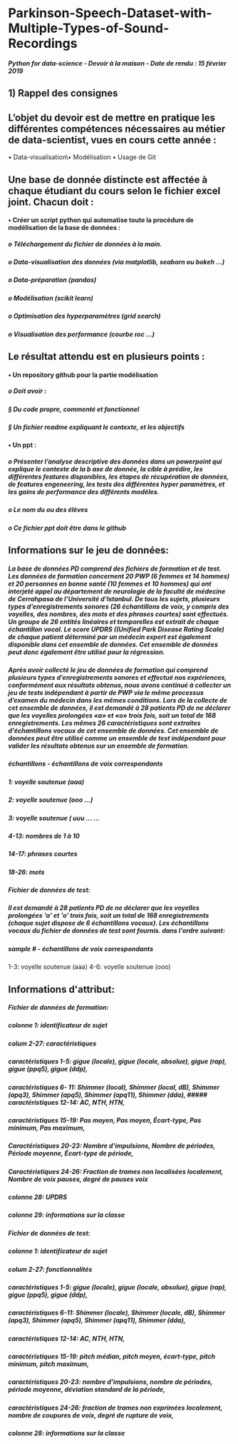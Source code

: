 # Parkinson-Speech-Dataset-with-Multiple-Types-of-Sound-Recordings
***Python for data-science - Devoir à la maison - Date de rendu : 15 février 2019***

## 1) Rappel des consignes 

## L’objet du devoir est de mettre en pratique les différentes compétences nécessaires au métier de data-scientist, vues en cours cette année :
• Data-visualisation\• Modélisation
• Usage de       Git

## Une base de donnée distincte est affectée à chaque étudiant du cours selon le fichier excel joint. Chacun doit :
#### • Créer un script python qui automatise toute la procédure de modélisation de la base de données :
##### o Téléchargement du fichier de données à la main.
##### o Data-visualisation des données (via matplotlib, seaborn ou bokeh …)
##### o Data-préparation (pandas)
##### o Modélisation (scikit learn)
##### o Optimisation des hyperparamètres (grid search)
##### o Visualisation des performance (courbe roc …)

## Le résultat attendu est en plusieurs points :
#### • Un repository github pour la partie modélisation
##### o Doit avoir :
##### § Du code propre, commenté et fonctionnel
##### § Un fichier readme expliquant le contexte, et les objectifs
#### • Un ppt :
##### o Présenter l’analyse descriptive des données dans un powerpoint qui explique le contexte de la b ase de donnée, la cible à prédire, les différentes features disponibles, les étapes de récupération de données, de features engeneering, les tests des différentes hyper paramètres, et les gains de performance des différents modèles.
##### o Le nom du ou des élèves
##### o Ce fichier ppt doit être dans le github

## Informations sur le jeu de données:

##### La base de données PD comprend des fichiers de formation et de test. Les données de formation concernent 20 PWP (6 femmes et 14 hommes) et 20 personnes en bonne santé (10 femmes et 10 hommes) qui ont interjeté appel au département de neurologie de la faculté de médecine de Cerrahpasa de l’Université d’Istanbul. De tous les sujets, plusieurs types d’enregistrements sonores (26 échantillons de voix, y compris des voyelles, des nombres, des mots et des phrases courtes) sont effectués. Un groupe de 26 entités linéaires et temporelles est extrait de chaque échantillon vocal. Le score UPDRS ((Unified Park Disease Rating Scale) de chaque patient déterminé par un médecin expert est également disponible dans cet ensemble de données. Cet ensemble de données peut donc également être utilisé pour la régression. 

##### Après avoir collecté le jeu de données de formation qui comprend plusieurs types d’enregistrements sonores et effectué nos expériences, conformément aux résultats obtenus, nous avons continué à collecter un jeu de tests indépendant à partir de PWP via le même processus d’examen du médecin dans les mêmes conditions. Lors de la collecte de cet ensemble de données, il est demandé à 28 patients PD de ne déclarer que les voyelles prolongées «a» et «o» trois fois, soit un total de 168 enregistrements. Les mêmes 26 caractéristiques sont extraites d'échantillons vocaux de cet ensemble de données. Cet ensemble de données peut être utilisé comme un ensemble de test indépendant pour valider les résultats obtenus sur un ensemble de formation. 

##### échantillons - échantillons de voix correspondants 
##### 1: voyelle soutenue (aaa) 
##### 2: voyelle soutenue (ooo ...) 
##### 3: voyelle soutenue ( uuu ... ... 
##### 4-13: nombres de 1 à 10 
##### 14-17: phrases courtes 
##### 18-26: mots 

##### Fichier de données de test: 
##### Il est demandé à 28 patients PD de ne déclarer que les voyelles prolongées 'a' et 'o' trois fois, soit un total de 168 enregistrements (chaque sujet dispose de 6 échantillons vocaux). Les échantillons vocaux du fichier de données de test sont fournis. dans l'ordre suivant: 

##### sample # - échantillons de voix correspondants 
1-3: voyelle soutenue (aaa) 
4-6: voyelle soutenue (ooo) 


## Informations d'attribut:

##### Fichier de données de formation: 
##### colonne 1: identificateur de sujet 

##### colum 2-27: caractéristiques 
##### caractéristiques 1-5: gigue (locale), gigue (locale, absolue), gigue (rap), gigue (ppq5), gigue (ddp),  
##### caractéristiques 6- 11: Shimmer (local), Shimmer (local, dB), Shimmer (apq3), Shimmer (apq5), Shimmer (apq11), Shimmer (dda),  ##### caractéristiques 12-14: AC, NTH, HTN, 
##### caractéristiques 15-19: Pas moyen, Pas moyen, Écart-type, Pas minimum, Pas maximum, 
##### Caractéristiques 20-23: Nombre d'impulsions, Nombre de périodes, Période moyenne, Écart-type de période, 
##### Caractéristiques 24-26: Fraction de trames non localisées localement, Nombre de voix pauses, degré de pauses voix 

##### colonne 28: UPDRS 
##### colonne 29: informations sur la classe 

##### Fichier de données de test: 
##### colonne 1: identificateur de sujet 

##### colum 2-27: fonctionnalités 
##### caractéristiques 1-5: gigue (locale), gigue (locale, absolue), gigue (rap), gigue (ppq5), gigue (ddp), 
##### caractéristiques 6-11: Shimmer (locale), Shimmer (locale, dB), Shimmer (apq3), Shimmer (apq5), Shimmer (apq11), Shimmer (dda), 
##### caractéristiques 12-14: AC, NTH, HTN, 
##### caractéristiques 15-19: pitch médian, pitch moyen, écart-type, pitch minimum, pitch maximum, 
##### caractéristiques 20-23: nombre d'impulsions, nombre de périodes, période moyenne, déviation standard de la période, 
##### caractéristiques 24-26: fraction de trames non exprimées localement, nombre de coupures de voix, degré de rupture de voix, 

##### colonne 28: informations sur la classe 
